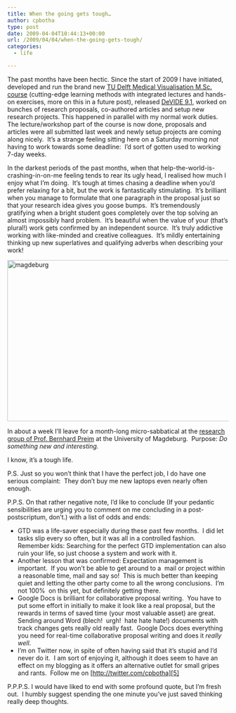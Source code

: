 ```yaml
---
title: When the going gets tough…
author: cpbotha
type: post
date: 2009-04-04T10:44:13+00:00
url: /2009/04/04/when-the-going-gets-tough/
categories:
  - life

---
```

The past months have been hectic. Since the start of 2009 I have initiated, developed and run the brand new [TU Delft Medical Visualisation M.Sc. course][1] (cutting-edge learning methods with integrated lectures and hands-on exercises, more on this in a future post), released [DeVIDE 9.1][2], worked on bunches of research proposals, co-authored articles and setup new research projects. This happened in parallel with my normal work duties.   The lecture/workshop part of the course is now done, proposals and articles were all submitted last week and newly setup projects are coming along nicely.  It&#8217;s a strange feeling sitting here on a Saturday morning _not_ having to work towards some deadline:  I&#8217;d sort of gotten used to working 7-day weeks.

In the darkest periods of the past months, when that help-the-world-is-crashing-in-on-me feeling tends to rear its ugly head, I realised how much I enjoy what I&#8217;m doing.  It&#8217;s tough at times chasing a deadline when you&#8217;d prefer relaxing for a bit, but the work is fantastically stimulating.  It&#8217;s brilliant when you manage to formulate that one paragraph in the proposal just so that your research idea gives you goose bumps.  It&#8217;s tremendously gratifying when a bright student goes completely over the top solving an almost impossibly hard problem.  It&#8217;s beautiful when the value of your (that&#8217;s plural!) work gets confirmed by an independent source.  It&#8217;s truly addictive working with like-minded and creative colleagues.  It&#8217;s mildly entertaining thinking up new superlatives and qualifying adverbs when describing your work!

[<img data-attachment-id="466" data-permalink="https://cpbotha.net/2009/04/04/when-the-going-gets-tough/magdeburg/" data-orig-file="https://cpbotha.net/wp-content/uploads/2009/04/magdeburg.jpg" data-orig-size="800,573" data-comments-opened="1" data-image-meta="{&quot;aperture&quot;:&quot;0&quot;,&quot;credit&quot;:&quot;&quot;,&quot;camera&quot;:&quot;&quot;,&quot;caption&quot;:&quot;&quot;,&quot;created_timestamp&quot;:&quot;0&quot;,&quot;copyright&quot;:&quot;&quot;,&quot;focal_length&quot;:&quot;0&quot;,&quot;iso&quot;:&quot;0&quot;,&quot;shutter_speed&quot;:&quot;0&quot;,&quot;title&quot;:&quot;&quot;}" data-image-title="magdeburg" data-image-description="" data-medium-file="https://cpbotha.net/wp-content/uploads/2009/04/magdeburg-300x214.jpg" data-large-file="https://cpbotha.net/wp-content/uploads/2009/04/magdeburg.jpg" class="alignnone size-full wp-image-466" title="magdeburg" src="http://cpbotha.net/wp-content/uploads/2009/04/magdeburg.jpg" alt="magdeburg" width="512" height="366" srcset="https://cpbotha.net/wp-content/uploads/2009/04/magdeburg.jpg 800w, https://cpbotha.net/wp-content/uploads/2009/04/magdeburg-300x214.jpg 300w" sizes="(max-width: 512px) 85vw, 512px" />][3]

In about a week I&#8217;ll leave for a month-long micro-sabbatical at the [research group of Prof. Bernhard Preim][4] at the University of Magdeburg.  Purpose: _Do something new and interesting._

I know, it&#8217;s a tough life.

P.S. Just so you won&#8217;t think that I have the perfect job, I do have one serious complaint:  They don&#8217;t buy me new laptops even nearly often enough.

P.P.S. On that rather negative note, I&#8217;d like to conclude (If your pedantic sensibilities are urging you to comment on me concluding in a post-postscriptum, don&#8217;t.) with a list of odds and ends:

  * GTD was a life-saver especially during these past few months.  I did let tasks slip every so often, but it was all in a controlled fashion.  Remember kids: Searching for the perfect GTD implementation can also ruin your life, so just choose a system and work with it.
  * Another lesson that was confirmed: Expectation management is important.  If you won&#8217;t be able to get around to a  mail or project within a reasonable time, mail and say so!  This is much better than keeping quiet and letting the other party come to all the wrong conclusions.  I&#8217;m not 100%  on this yet, but definitely getting there.
  * Google Docs is brilliant for collaborative proposal writing.  You have to put some effort in initially to make it look like a real proposal, but the rewards in terms of saved time (your most valuable asset) are great.  Sending around Word (blech!  urgh!  hate hate hate!) documents with track changes gets really old really fast.  Google Docs does everything you need for real-time collaborative proposal writing and does it _really well_.
  * I&#8217;m on Twitter now, in spite of often having said that it&#8217;s stupid and I&#8217;d never do it.  I am sort of enjoying it, although it does seem to have an effect on my blogging as it offers an alternative outlet for small gripes and rants.  Follow me on [http://twitter.com/cpbotha][5]

P.P.P.S. I would have liked to end with some profound quote, but I&#8217;m fresh out.  I humbly suggest spending the one minute you&#8217;ve just saved thinking really deep thoughts.

 [1]: http://visualisation.tudelft.nl/Courses/in4307 "IN4307 website"
 [2]: http://devidenews.wordpress.com/2009/02/04/devide-91-released/ "DeVIDE 9.1 release blog posting"
 [3]: http://www.uibk.ac.at/exphys/museum/html/details/mech/guericke.html.en
 [4]: http://wwwisg.cs.uni-magdeburg.de/cvcms/en "University of Magdeburg Visualisation Group"
 [5]: http://twitter.com/cpbotha "My twitter profile"